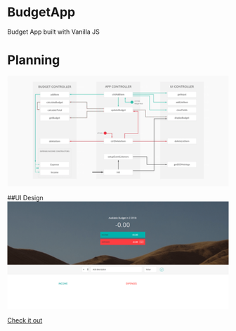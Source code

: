 # BudgetApp
Budget App built with Vanilla JS

# Planning

![alt text](https://github.com/galatigiuseppe/BudgetApp/blob/master/plan2.png)

##UI Design
![alt text](https://github.com/galatigiuseppe/BudgetApp/blob/master/UI.png)

[Check it out](https://galatigiuseppe.github.io/BudgetApp/)
